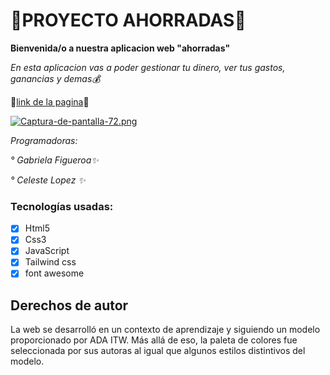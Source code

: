 # 💸PROYECTO AHORRADAS💸 

**Bienvenida/o a nuestra aplicacion web "ahorradas"**

*En esta aplicacion vas a poder gestionar tu dinero, ver tus gastos, ganancias y demas💰*

💸[link de la pagina](https://www.linkedin.com/in/celeste-l%C3%B3pez-879a03298/)💸

[![Captura-de-pantalla-72.png](https://i.postimg.cc/rFrKh0Xv/Captura-de-pantalla-72.png)](https://postimg.cc/VdzfvNNR)

*Programadoras:*

*° Gabriela Figueroa✨* 

*° Celeste Lopez ✨*

### Tecnologías usadas:
- [x] Html5
- [x] Css3
- [x] JavaScript
- [x] Tailwind css
- [x] font awesome

## Derechos de autor
La web se desarrolló en un contexto de aprendizaje y siguiendo un modelo proporcionado por ADA ITW. Más allá de eso, la paleta de colores fue seleccionada por sus autoras al igual que algunos estilos distintivos del modelo.
